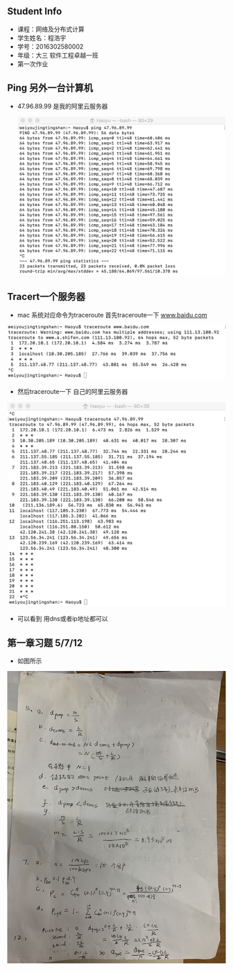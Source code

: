 ## Student Info

- 课程：网络及分布式计算
- 学生姓名：程浩宇
- 学号：2016302580002
- 年级：大三 软件工程卓越一班
- 第一次作业 

## Ping 另外一台计算机

- 47.96.89.99 是我的阿里云服务器

  ![1.1png](./1.1png.png)

## Tracert一个服务器

- mac 系统对应命令为traceroute 首先traceroute一下 www.baidu.com 

![1.2.1](./1.2.1.png)

- 然后traceroute一下 自己的阿里云服务器

![1.2.2](./1.2.2.png)

- 可以看到 用dns或者ip地址都可以



## 第一章习题 5/7/12

- 如图所示

![1.3](./1.3.jpeg)